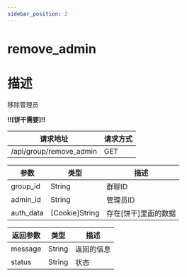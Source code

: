 ```yaml
---
sidebar_position: 2
---
```

# remove_admin
# 描述
移除管理员

**!!\[饼干需要\]!!**

| 请求地址 | 请求方式 |
| --- | --- |
| /api/group/remove_admin | GET |


|参数|类型|描述|
|---|---|---|
|group_id|String|群聊ID|
|admin_id|String|管理员ID|
|auth_data|\[Cookie\]String|存在\[饼干\]里面的数据|

|返回参数|类型|描述|
|---|---|---|
|message|String|返回的信息|
|status|String|状态|
